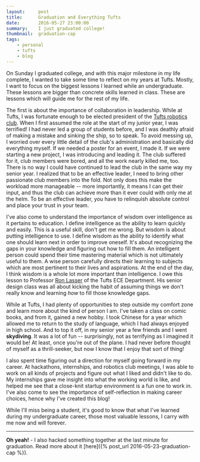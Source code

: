 ```yaml
---
layout:     post
title:      Graduation and Everything Tufts
date:       2016-05-27 23:00:00
summary:    I just graduated college!
thumbnail:  graduation-cap
tags:
    - personal
    - tufts
    - blog
---
```


On Sunday I graduated college, and with this major milestone in my life complete, I wanted to take some time to reflect on my years at Tufts. Mostly, I want to focus on the biggest lessons I learned while an undergraduate. These lessons are bigger than concrete skills learned in class. These are lessons which will guide me for the rest of my life.

The first is about the importance of collaboration in leadership. While at Tufts, I was fortunate enough to be elected president of the [Tufts robotics club](http://tuftsroboticsclub.com). When I first assumed the role at the start of my junior year, I was terrified! I had never led a group of students before, and I was deathly afraid of making a mistake and sinking the ship, so to speak. To avoid messing up, I worried over every little detail of the club's administration and
basically did everything myself. If we needed a poster for an event, I made it. If we were starting a new project, I was introducing and leading it. The club suffered for it, club members were bored, and all the work nearly killed me, too. There is no way I could have continued to lead the club in the same way my senior year. I realized that to be an effective leader, I need to bring other passionate club members into the fold. Not only does this make the workload more manageable -- more importantly, it means I can get their input, and thus the club can achieve more
than it ever could with only me at the helm. To be an effective leader, you have to relinquish absolute control and place your trust in your team.

I've also come to understand the importance of wisdom over intelligence as it pertains to education. I define intelligence as the ability to learn quickly and easily. This is a useful skill, don't get me wrong. But wisdom is about putting intelligence to use. I define wisdom as the ability to identify what one should learn next in order to improve oneself. It's about recognizing the gaps in your knowledge and figuring out how to fill them. An intelligent person could spend their time mastering material which is not ultimately useful to them.
A wise person carefully directs their learning to subjects which are most pertinent to their lives and aspirations. At the end of the day, I think wisdom is a whole lot more important than intelligence. I owe this lesson to Professor [Ron Lasser](http://engineering.tufts.edu/ece/people/lasser.htm) of the Tufts ECE Department. His senior design class was all about kicking the habit of assuming things we don't really know and learning *how* to fill those knowledge gaps.

While at Tufts, I had plenty of opportunities to step outside my comfort zone and learn more about the kind of person I am. I've taken a class on comic books, and from it, gained a new hobby. I took Chinese for a year which allowed me to return to the study of language, which I had always enjoyed in high school. And to top it off, in my senior year a few friends and I went **skydiving**. It was a lot of fun -- surprisingly, not as terrifying as I imagined it would be! At least, once you're out of the plane. I had never before thought of myself as a thrill-seeker, but now I know that I enjoy that sort of thing!

I also spent time figuring out a direction for myself going forward in my career. At hackathons, internships, and robotics club meetings, I was able to work on all kinds of projects and figure out what I liked and didn't like to do. My internships gave me insight into what the working world is like, and helped me see that a close-knit startup environment is a fun one to work in. I've also come to see the importance of self-reflection in making career choices, hence why I've created this blog! 

While I'll miss being a student, it's good to know that what I've learned during my undergraduate career, those most valuable lessons, I carry with me now and will forever.

-------------------

**Oh yeah!** - I also hacked something together at the last minute for
graduation. Read more about it [here]({% post_url 2016-05-23-graduation-cap %}).


